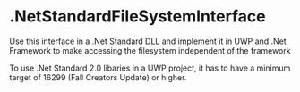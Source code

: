 # .NetStandardFileSystemInterface
Use this interface in a .Net Standard DLL and implement it in UWP and .Net Framework to make accessing the filesystem independent of the framework

To use .Net Standard 2.0 libaries in a UWP project, it has to have a minimum target of 16299 (Fall Creators Update) or higher.